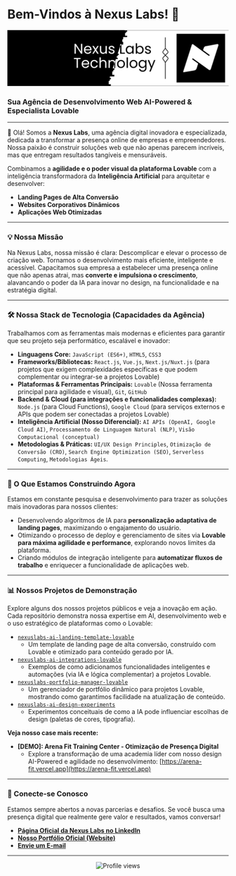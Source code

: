 # Bem-Vindos à Nexus Labs! 🚀
<img src="Banner.png">

### Sua Agência de Desenvolvimento Web AI-Powered & Especialista Lovable

---

👋 Olá! Somos a **Nexus Labs**, uma agência digital inovadora e especializada, dedicada a transformar a presença online de empresas e empreendedores. Nossa paixão é construir soluções web que não apenas parecem incríveis, mas que entregam resultados tangíveis e mensuráveis.

Combinamos a **agilidade e o poder visual da plataforma Lovable** com a inteligência transformadora da **Inteligência Artificial** para arquitetar e desenvolver:

* **Landing Pages de Alta Conversão**
* **Websites Corporativos Dinâmicos**
* **Aplicações Web Otimizadas**

---

### 💡 Nossa Missão

Na Nexus Labs, nossa missão é clara: Descomplicar e elevar o processo de criação web. Tornamos o desenvolvimento mais eficiente, inteligente e acessível. Capacitamos sua empresa a estabelecer uma presença online que não apenas atrai, mas **converte e impulsiona o crescimento**, alavancando o poder da IA para inovar no design, na funcionalidade e na estratégia digital.

---

### 🛠️ Nossa Stack de Tecnologia (Capacidades da Agência)

Trabalhamos com as ferramentas mais modernas e eficientes para garantir que seu projeto seja performático, escalável e inovador:

* **Linguagens Core:** `JavaScript (ES6+)`, `HTML5`, `CSS3`
* **Frameworks/Bibliotecas:** `React.js`, `Vue.js`, `Next.js/Nuxt.js` (para projetos que exigem complexidades específicas e que podem complementar ou integrar-se a projetos Lovable)
* **Plataformas & Ferramentas Principais:** `Lovable` (Nossa ferramenta principal para agilidade e visual), `Git`, `GitHub`
* **Backend & Cloud (para integrações e funcionalidades complexas):** `Node.js` (para Cloud Functions), `Google Cloud` (para serviços externos e APIs que podem ser conectadas a projetos Lovable)
* **Inteligência Artificial (Nosso Diferencial):** `AI APIs (OpenAI, Google Cloud AI)`, `Processamento de Linguagem Natural (NLP)`, `Visão Computacional (conceptual)`
* **Metodologias & Práticas:** `UI/UX Design Principles`, `Otimização de Conversão (CRO)`, `Search Engine Optimization (SEO)`, `Serverless Computing`, `Metodologias Ágeis`.

---

### 🚀 O Que Estamos Construindo Agora

Estamos em constante pesquisa e desenvolvimento para trazer as soluções mais inovadoras para nossos clientes:

* Desenvolvendo algoritmos de IA para **personalização adaptativa de landing pages**, maximizando o engajamento do usuário.
* Otimizando o processo de deploy e gerenciamento de sites via **Lovable para máxima agilidade e performance**, explorando novos limites da plataforma.
* Criando módulos de integração inteligente para **automatizar fluxos de trabalho** e enriquecer a funcionalidade de aplicações web.

---

### 📊 Nossos Projetos de Demonstração

Explore alguns dos nossos projetos públicos e veja a inovação em ação. Cada repositório demonstra nossa expertise em AI, desenvolvimento web e o uso estratégico de plataformas como o Lovable:

* [`nexuslabs-ai-landing-template-lovable`](https://github.com/NexusLabsDev/nexuslabs-ai-landing-template-lovable)
    * Um template de landing page de alta conversão, construído com Lovable e otimizado para conteúdo gerado por IA.
* [`nexuslabs-ai-integrations-lovable`](https://github.com/NexusLabsDev/nexuslabs-ai-integrations-lovable)
    * Exemplos de como adicionamos funcionalidades inteligentes e automações (via IA e lógica complementar) a projetos Lovable.
* [`nexuslabs-portfolio-manager-lovable`](https://github.com/NexusLabsDev/nexuslabs-portfolio-manager-lovable)
    * Um gerenciador de portfólio dinâmico para projetos Lovable, mostrando como garantimos facilidade na atualização de conteúdo.
* [`nexuslabs-ai-design-experiments`](https://github.com/NexusLabsDev/nexuslabs-ai-design-experiments)
    * Experimentos conceituais de como a IA pode influenciar escolhas de design (paletas de cores, tipografia).

**Veja nosso case mais recente:**

* **[DEMO]: Arena Fit Training Center - Otimização de Presença Digital**
    * Explore a transformação de uma academia líder com nosso design AI-Powered e agilidade no desenvolvimento: [https://arena-fit.vercel.app](https://arena-fit.vercel.app)

---

### 🤝 Conecte-se Conosco

Estamos sempre abertos a novas parcerias e desafios. Se você busca uma presença digital que realmente gere valor e resultados, vamos conversar!

* **[Página Oficial da Nexus Labs no LinkedIn]([link_do_linkedin_da_empresa_aqui])**
* **[Nosso Portfólio Oficial (Website)]([link_do_seu_portfolio_lovable_aqui])**
* **[Envie um E-mail](mailto:contato@nexuslabs.dev)**

---

<p align="center">
  <img src="https://komarev.com/ghpvc/?username=NexusLabsDev&color=blue&label=Profile%20views" alt="Profile views">
</p>
